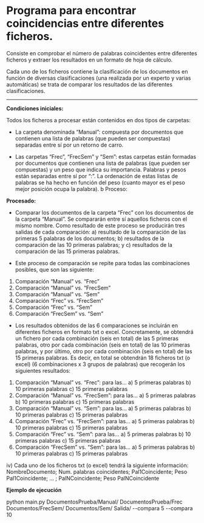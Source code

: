 Programa para encontrar coincidencias entre diferentes ficheros.
==========

Consiste en comprobar el número de palabras coincidentes entre diferentes ficheros y extraer los resultados en un formato de hoja de cálculo.

Cada uno de los ficheros contiene la clasificación de los documentos en función de diversas clasificaciones (una realizada por un experto y varias automáticas) se trata de comparar los resultados de las diferentes clasificaciones.

--------------


**Condiciones iniciales:**


Todos los ficheros a procesar están contenidos en dos tipos de carpetas:

- La carpeta denominada “Manual”: compuesta por documentos que contienen una lista de palabras (que pueden ser compuestas) separadas entre sí por un retorno de carro.

- Las carpetas “Frec”, “FrecSem” y “Sem”: estas carpetas están formadas por documentos que contienen una lista de palabras (que pueden ser compuestas) y un peso que indica su importancia. Palabras y pesos están separadas entre sí por “:”. La ordenación de estas listas de palabras se ha hecho en función del peso (cuanto mayor es el peso mejor posición ocupa la palabra).
b Proceso:

**Procesado:**

- Comparar los documentos de la carpeta “Frec” con los documentos de la carpeta “Manual”. Se compararán entre sí aquellos ficheros con el mismo nombre. Como resultado de este proceso se producirán tres salidas de cada comparación: 
a)	resultado de la comparación de las primeras 5 palabras de los documentos; 
b) resultados de la comparación de las 10 primeras palabras; y 
c) resultados de la comparación de las 15 primeras palabras.

- Este proceso de comparación se repite para todas las combinaciones posibles, que son las siguiente:
1. Comparación “Manual” vs. “Frec”
2. Comparación “Manual” vs. “FrecSem”
3. Comparación “Manual” vs. “Sem”
4. Comparación “Frec” vs. “FrecSem”
5. Comparación “Frec” vs. “Sem”
6. Comparación “FrecSem” vs. “Sem”

- Los resultados obtenidos de las 6 comparaciones se incluirán en diferentes ficheros en formato txt o excel. Concretamente, se obtendrá un fichero por cada combinación (seis en total) de las 5 primeras palabras, otro por cada combinación (seis en total)  de las 10 primeras palabras, y por último, otro por cada combinación (seis en total) de las 15 primeras palabras.  Es decir, en total se obtendrán 18 ficheros txt (o excel) (6 combinaciones x 3 grupos de palabras) que recogerán los siguientes resultados: 
1. Comparación “Manual” vs. “Frec”: para las...
	a) 5 primeras  palabras
	b) 10 primeras  palabras
	c) 15 primeras  palabras
2. Comparación “Manual” vs. “FrecSem”: para las...
	a) 5 primeras  palabras
	b) 10 primeras  palabras
	c) 15 primeras  palabras
3. Comparación “Manual” vs. “Sem”: para las...
a) 5 primeras  palabras
	b) 10 primeras  palabras
	c) 15 primeras  palabras
4. Comparación “Frec” vs. “FrecSem”: para las...
a) 5 primeras  palabras
	b) 10 primeras  palabras
	c) 15 primeras  palabras
5. Comparación “Frec” vs. “Sem”: para las...
a) 5 primeras  palabras
	b) 10 primeras  palabras
	c) 15 primeras  palabras
6. Comparación “FrecSem” vs. “Sem”: para las...
a) 5 primeras  palabras
	b) 10 primeras  palabras
	c) 15 primeras  palabras

iv) Cada uno de los ficheros txt (o excel) tendrá la siguiente información: NombreDocumento; Num. palabras coincidentes; Pal1Coincidente; Peso Pal1Coincidente; … ; PalNCoincidente; Peso PalNCoincidente


**Ejemplo de ejecución**

python main.py DocumentosPrueba/Manual/ DocumentosPrueba/Frec Documentos/FrecSem/ Documentos/Sem/ Salida/ --compara 5 --compara 10



	





	






